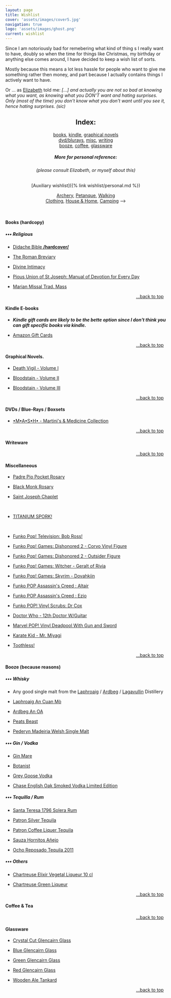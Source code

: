 ```yaml
---
layout: page
title: Wishlist
cover: 'assets/images/cover5.jpg'
navigation: true
logo: 'assets/images/ghost.png'
current: wishlist
---
```


Since I am notoriously bad for remebering what kind of thing	s I really want to have, doubly so when the time for things like Christmas, my birthday or anything else comes around, I have decided to keep a wish list of sorts.

Mostly because this means a lot less hassle for people who want to give me something rather then money, and part because I actually contains things I actively want to have.

Or ... as [Elizabeth](http://historygeek.co.uk/) told me:
*[...] and actually you are not so bad at knowing what you want, as knowing what you DON'T want and hating surprises. Only (most of the time) you don't know what you don't want until you see it, hence hating surprises. (sic)*


<a name="index"></a>
<div style="text-align:center" markdown="1">

## Index:    
[books](#books), 
[kindle](#kindle),
[graphical novels](#comics)
<br />
[dvd/blurays](#media), 
[misc](#misc),
[writing](#writing)
<br />
[booze](#booze), 
[coffee](#coffee),
[glassware](#glass)


##### More for personal reference:
_(please consult Elizabeth, or myself about this)_

<br />
[Auxiliary wishlist]({% link wishlist/personal.md %})
<br />

<a href="/wishlist/personal#archery">Archery</a>,
<a href="/wishlist/personal#petanque">Petanque</a>,
<a href="/wishlist/personal#walking">Walking</a><br />
<a href="/wishlist/personal#clothing">Clothing</a>,
<a href="/wishlist/personal#house">House & Home</a>,
<a href="/wishlist/personal#camping">Camping</a>
-->
</div>


&nbsp; &nbsp; &nbsp;

<a name="books"></a> 
#### Books (hardcopy)

##### ••• Religious

* [Didache Bible **/hardcover/**](https://www.amazon.co.uk/Didache-Bible/dp/1939231140)

* [The Roman Breviary](https://www.baroniuspress.com/book.php?wid=56&bid=59#tab=tab-1)

* [Divine Intimacy](https://www.baroniuspress.com/book.php?wid=56&bid=48#tab=tab-1)

* [Pious Union of St Joseph: Manual of Devotion for Every Day](https://www.amazon.co.uk/Pious-Union-St-Joseph-devotion/dp/B0007GTXS2)

* [Marian Missal Trad. Mass](https://www.cenacle.co.uk/the-new-marian-missal-traditional-mass-black.html)


<p style="text-align:right" markown="1">
  <a href="#index">...back to top</a>
  &nbsp;
</p>


<a name="kindle"></a>
#### Kindle E-books
* __*Kindle gift cards are likely to be the bette option since I don't think you can gift specific books via kindle.*__

* [Amazon Gift Cards](https://www.amazon.co.uk/b?ie=UTF8&node=8987221031)


<p style="text-align:right" markown="1">
  <a href="#index">...back to top</a>
  &nbsp;
</p>


<a name="comics"></a>
#### Graphical Novels.

* [Death Vigil - Volume I](https://www.amazon.co.uk/dp/1632152789)

* [Bloodstain - Volume II](https://www.amazon.co.uk/dp/1632157683)

* [Bloodstain - Volume III](https://www.amazon.co.uk/dp/153430102X)


<p style="text-align:right" markown="1">
  <a href="#index">...back to top</a>
  &nbsp;
</p>



<a name="media"></a>
#### DVDs / Blue-Rays / Boxsets


* [•M•A•S•H• - Martini's & Medicine Collection](https://www.amazon.co.uk/dp/B000X41CE6)


<p style="text-align:right" markown="1">
  <a href="#index">...back to top</a>
  &nbsp;
</p>

<a name="writing"></a>
#### Writeware



<p style="text-align:right" markown="1">
  <a href="#index">...back to top</a>
  &nbsp;
</p>



<a name="misc"></a>
#### Miscellaneous


* [Padre Pio Pocket Rosary](https://ruggedrosaries.com/collections/pocket-rosaries/products/padre-pio-pocket-rosary)

* [Black Monk Rosary](https://ruggedrosaries.com/collections/paracord-rosaries/products/black-monk-rosaries)

* [Saint Joseph Chaplet](https://ruggedrosaries.com/products/chaplet_of_st_joseph)

&nbsp;

* [TITANIUM SPORK!](https://www.amazon.co.uk/dp/B01LX7VOM1)


&nbsp;


* [ Funko Pop! Television: Bob Ross!](https://www.amazon.co.uk//dp/B071X7HZBN)

* [Funko Pop! Games: Dishonored 2 - Corvo Vinyl Figure](https://www.amazon.co.uk/dp/B01LEJCV0M)

* [Funko Pop! Games: Dishonored 2 - Outsider Figure](https://www.amazon.co.uk/dp/B01LEJCXX2)

* [Funko Pop! Games: Witcher - Geralt of Rivia](https://www.amazon.co.uk/FUNKO-POP-GAMES-Witcher-Geralt/dp/B01LEYKMFS)

* [Funko Pop! Games: Skyrim - Dovahkiin](https://www.amazon.co.uk/Skyrim-FUNKO-POP-GAMES-Dovahkiin/dp/B00VF20BKG)

* [Funko POP Assassin's Creed : Altair](https://www.amazon.co.uk/d/B00EWJ47OA/)

* [Funko POP Assassin's Creed : Ezio](https://www.amazon.co.uk/dp/B00EWJ47IQ/)

* [Funko POP! Vinyl Scrubs: Dr Cox](https://www.amazon.co.uk/dp/B07HB7B91B)

* [Doctor Who - 12th Doctor W/Guitar](https://www.amazon.co.uk/dp/B01G9STT6C)

* [Marvel POP! Vinyl Deadpool With Gun and Sword](https://www.amazon.co.uk/dp/B00APPF3M0)

* [Karate Kid - Mr. Miyagi](https://www.amazon.co.uk/dp/B00X0Y3Q2M)

* [Toothless!](https://www.amazon.co.uk/dp/B00KGQY0MW)


<p style="text-align:right" markown="1">
  <a href="#index">...back to top</a>
  &nbsp;
</p>



<a name="booze"></a> 
#### Booze (because reasons)

##### ••• Whisky


* Any good single malt from the [Laphroaig](https://www.masterofmalt.com/distilleries/laphroaig-whisky-distillery/) / [Ardbeg](https://www.masterofmalt.com/distilleries/ardbeg-whisky-distillery/) / [Lagavullin](https://www.masterofmalt.com/distilleries/lagavulin-whisky-distillery/) Distillery

* [Laphroaig An Cuan Mò](https://www.masterofmalt.com/whiskies/laphroaig/laphroaig-an-cuan-mor-whisky/)

* [Ardbeg An OA](https://www.masterofmalt.com/whiskies/ardbeg/ardbeg-an-oa-whisky/)


* [Peats Beast](https://www.masterofmalt.com/whiskies/peats-beast-peat-malt-whisky/)

* [Pederyn Madeiria Welsh Single Malt](https://www.masterofmalt.com/whiskies/penderyn/penderyn-maderia-finish-whisky/?srh=1)



##### ••• Gin / Vodka 

* [Gin Mare](https://www.masterofmalt.com/gin/the-botanist/the-botanist-islay-dry-gin/?srh=1)

* [Botanist](https://www.masterofmalt.com/gin/the-botanist/the-botanist-islay-dry-gin/?srh=1)

* [Grey Goose Vodka](https://www.masterofmalt.com/vodka/grey-goose-vodka/?shr=1)

* [Chase English Oak Smoked Vodka Limited Edition](https://thechampagnecompany.com/chase-english-oak-smoked-vodka-limited-edition-70cl)

##### ••• Tequilla / Rum

* [Santa Teresa 1796 Solera Rum](https://www.amazon.co.uk/dp/B001GLPK2A)

* [Patron Silver Tequila](http://www.amazon.co.uk/dp/B00DEYEIAW)

* [Patron Coffee Liquer Tequila](http://www.amazon.co.uk/dp/B003QDCBW8)

* [Sauza Hornitos Añejo](http://www.masterofmalt.com/tequila/sauza/sauza-hornitos-anejo-tequila/?srh=1)

* [Ocho Reposado Tequila 2011](http://www.masterofmalt.com/tequila/ocho/ocho-reposado-tequila-2011-el-puertecito-tequila/?srh=1)

##### ••• Others

* [Chartreuse Elixir Vegetal Liqueur 10 cl ](https://www.amazon.co.uk/dp/B006E1T4BA)

* [Chartreuse Green Liqueur](https://www.amazon.co.uk/dp/B0029ZG04Y)

<p style="text-align:right" markown="1">
  <a href="#index">...back to top</a>
  &nbsp;
</p>



<a name="coffee"></a>
#### Coffee & Tea



<p style="text-align:right" markown="1">
  <a href="#index">...back to top</a>
  &nbsp;
</p>


<a name="glass"></a> 
#### Glassware

* [Crystal Cut Glencairn Glass](https://glencairn.co.uk/product/cut-glencairn-glass/)

* [Blue Glencairn Glass](https://glencairn.co.uk/product/blue-glencairn-glass/)	

* [Green Glencairn Glass](https://glencairn.co.uk/product/green-glencairn-glass/)

* [Red Glencairn Glass](https://glencairn.co.uk/product/red-glencairn-glas)

* [Wooden Ale Tankard](https://www.etsy.com/uk/listing/644759659/natural-wooden-mug-beer-tankard-brown)


	
<p style="text-align:right" markown="1">
  <a href="#index">...back to top</a>
  &nbsp;
</p>


&nbsp;<br />
